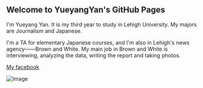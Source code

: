 ## Welcome to YueyangYan's GitHub Pages

I'm Yueyang Yan. It is my third year to study in Lehigh University. My majors are Journalism and Japanese. 

I'm a TA for elementary Japanese courses, and I'm also in Lehigh's news agency——Brown and White. My main job in Brown and White is interviewing, analyzing the data, writing the report and taking photos. 

[My facebook](https://www.facebook.com/yueyang.yan.50)

![Image](https://www.google.com/url?sa=i&url=https%3A%2F%2Fwww.linkedin.com%2Fpub%2Fdir%2FYueyang%2FYan&psig=AOvVaw2Ewwf33mkRXk6yIE_3dkL9&ust=1631907104222000&source=images&cd=vfe&ved=0CAsQjRxqFwoTCOisxO-dhPMCFQAAAAAdAAAAABAD)
